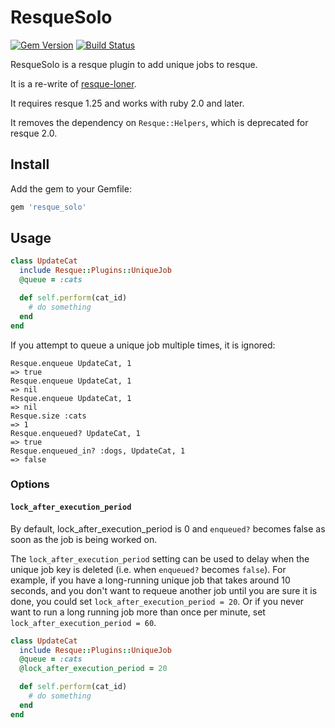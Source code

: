 # ResqueSolo

[![Gem Version](http://img.shields.io/gem/v/resque_solo.svg)][gem]
[![Build Status](http://img.shields.io/travis/neighborland/resque_solo.svg)][build]

[gem]: http://rubygems.org/gems/resque_solo
[build]: https://travis-ci.org/neighborland/resque_solo

ResqueSolo is a resque plugin to add unique jobs to resque.

It is a re-write of [resque-loner](https://github.com/jayniz/resque-loner).

It requires resque 1.25 and works with ruby 2.0 and later.

It removes the dependency on `Resque::Helpers`, which is deprecated for resque 2.0.

## Install

Add the gem to your Gemfile:

```ruby
gem 'resque_solo'
```

## Usage

```ruby
class UpdateCat
  include Resque::Plugins::UniqueJob
  @queue = :cats

  def self.perform(cat_id)
    # do something
  end
end
```

If you attempt to queue a unique job multiple times, it is ignored:

```
Resque.enqueue UpdateCat, 1
=> true
Resque.enqueue UpdateCat, 1
=> nil
Resque.enqueue UpdateCat, 1
=> nil
Resque.size :cats
=> 1
Resque.enqueued? UpdateCat, 1
=> true
Resque.enqueued_in? :dogs, UpdateCat, 1
=> false
```

### Options

#### `lock_after_execution_period`

By default, lock_after_execution_period is 0 and `enqueued?` becomes false as soon as the job
is being worked on.

The `lock_after_execution_period` setting can be used to delay when the unique job key is deleted
(i.e. when `enqueued?` becomes `false`). For example, if you have a long-running unique job that
takes around 10 seconds, and you don't want to requeue another job until you are sure it is done,
you could set `lock_after_execution_period = 20`. Or if you never want to run a long running
job more than once per minute, set `lock_after_execution_period = 60`.

```ruby
class UpdateCat
  include Resque::Plugins::UniqueJob
  @queue = :cats
  @lock_after_execution_period = 20

  def self.perform(cat_id)
    # do something
  end
end
```
